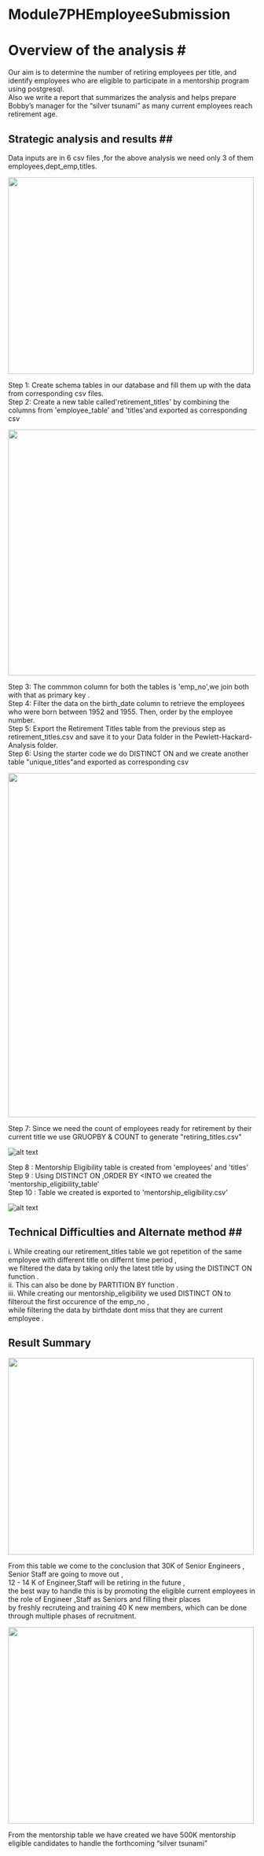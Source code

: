 # Module7PHEmployeeSubmission<br/>

# Overview of the analysis #<br/>

Our aim  is to determine the number of retiring employees per title, and identify employees who are eligible to participate in a mentorship program using postgresql. <br/>
Also we write a report that summarizes the analysis and helps prepare Bobby’s manager for the “silver tsunami” as many current employees reach retirement age.<br/>

## Strategic analysis and results ##<br/>

Data inputs are in 6 csv files ,for the above analysis we need only 3 of them employees,dept_emp,titles.<br/>

<img src="https://github.com/ramyasnl/Module7PHEmployeeSubmission/blob/main/screenshots/ERD1.png" width="500" height="400"/>



Step 1: Create schema tables in our database and fill them up with the data from corresponding csv files.<br/>
Step 2: Create a new table called'retirement_titles' by combining the columns from 'employee_table' and 'titles'and exported as corresponding csv<br/>

<img src="https://github.com/ramyasnl/Module7PHEmployeeSubmission/blob/main/screenshots/retirement_title1.png" width="900" height="500"/><br/>



Step 3: The commmon column for both the tables is 'emp_no',we join both with that as primary key .<br/>
Step 4: Filter the data on the birth_date column to retrieve the employees who were born between 1952 and 1955. Then, order by the employee number.</br>
Step 5: Export the Retirement Titles table from the previous step as retirement_titles.csv and save it to your Data folder in the Pewlett-Hackard-Analysis folder.<br/>
Step 6: Using the starter code we do DISTINCT ON and we create another table "unique_titles"and exported as corresponding csv</br>

<img src="https://github.com/ramyasnl/Module7PHEmployeeSubmission/blob/main/screenshots/unique%20titles2.png" width="1000" height="700"/><br/>


Step 7: Since we need the count of employees ready for retirement by their current title  we use GRUOPBY & COUNT to generate "retiring_titles.csv"</br>

![alt text](https://github.com/ramyasnl/Module7PHEmployeeSubmission/blob/main/screenshots/retiring_titles3.png)<br/>

Step 8 : Mentorship Eligibility table is created from 'employees' and 'titles' <br/>
Step 9 : Using DISTINCT ON ,ORDER BY <INTO we created the 'mentorship_eligibility_table'<br/>
Step 10 : Table we created is exported to 'mentorship_eligibility.csv' 

![alt text](https://github.com/ramyasnl/Module7PHEmployeeSubmission/blob/main/screenshots/mentorship.png)<br/>

## Technical Difficulties and Alternate method ##<br/>

i.   While creating our retirement_titles table we got repetition of the same employee with different title on differnt time period , <br/>
     we filtered the data by taking only the latest title by using the DISTINCT ON function .<br/>
ii.  This can also be done by PARTITION BY function .<br/>
iii. While creating our mentorship_eligibility we used DISTINCT ON to filterout the first occurence of the emp_no , </br>
     while filtering the data by birthdate dont miss that they are current employee .<br/>
     
## Result Summary ##

 <img src="https://github.com/ramyasnl/Module7PHEmployeeSubmission/blob/main/screenshots/retiring_titles3.png" width="500" height="400"/><br/>
 
From this table we come to the conclusion that 30K of  Senior Engineers , Senior Staff are going to move out ,<br/>
12 - 14 K of Engineer,Staff will be retiring in the future ,<br/>
the best way to handle this is by promoting the eligible current employees in the role of Engineer ,Staff as Seniors and filling their places<br/> 
by freshly recruteing and training 40 K new members, which can be done through multiple phases of recruitment.<br/>

<img src="https://github.com/ramyasnl/Module7PHEmployeeSubmission/blob/main/screenshots/retiring_titles3.png" width="500" height="400"/><br/>


From the mentorship table we have created we have 500K mentorship eligible candidates to handle the forthcoming “silver tsunami” 


